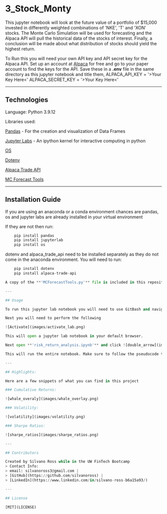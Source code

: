 # 3_Stock_Monty

This jupyter notebook will look at the future value of a portfolio of $15,000 invested 
in differently weighted combinations of 'NKE', 'T' and 'XON' stocks. The Monte Carlo
Simulation will be used for forecasting and the Alpaca API will pull the historical data
of the stocks of interest. Finally, a conclusion will be made about what distribution
of stocks should yield the highest return.

To Run this you will need your own API key and API secret key for the Alpaca API.
Set up an account at [Alpaca](https://alpaca.markets/) for free and go to your
paper account to find the keys for the API. Save these in a **.env** file in the
same directory as this jupyter notebook and title them,
ALPACA_API_KEY = '>Your Key Here<'
ALPACA_SECRET_KEY = '>Your Key Here<'

---

## Technologies

Language: Python 3.9.12

Libraries used:

[Pandas](https://pandas.pydata.org/pandas-docs/stable/index.html) - For the creation and visualization of Data Frames

[Jupyter Labs](https://jupyter.org/) - An ipython kernel for interactive computing in python

[OS]()

[Dotenv]()

[Alpaca Trade API]()

[MC Forecast Tools]()



---

## Installation Guide

If you are using an anaconda or a conda environment chances are pandas, os and jupyter labs are already installed in your virtual environment 

If they are not then run:
```python
    pip install pandas
    pip install jupyterlab
    pip install os
```

dotenv and alpaca_trade_api need to be installed separately as they do not come in the anaconda environment.
You will need to run:
```python
    pip install dotenv
    pip install alpaca-trade-api

A copy of the **'MCForecastTools.py'** file is included in this repository.

---

## Usage

To run this jupyter lab notebook you will need to use GitBash and navigate to where you have exported the files associated with this project.

Next you will need to perform the following

![Activate](images/activate_lab.png)

This will open a jupyter lab notebook in your default browser. 

Next open **'risk_return_analysis.ipynb'** and click ![double_arrow](images/doube_arrow.png)

This will run the entire notebook. Make sure to follow the pseudocode to see what has been coded and what is being displayed. 

---

## Highlights:

Here are a few snippets of what you can find in this project

### Cumulative Returns:

![whale_overaly](images/whale_overlay.png)

### Volatility:

![volatility](images/volatility.png)

### Sharpe Ratios:

![sharpe_ratios](images/sharpe_ratios.png)

---

## Contributors

Created by Silvano Ross while in the UW FinTech Bootcamp
> Contact Info:
> email: silvanoross3@gmail.com |
> [GitHub](https://github.com/silvanoross) |
> [LinkedIn](https://www.linkedin.com/in/silvano-ross-b6a15a93/)

---

## License

[MIT](LICENSE)



